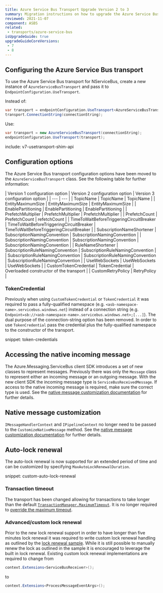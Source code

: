 ```yaml
---
title: Azure Service Bus Transport Upgrade Version 2 to 3
summary: Migration instructions on how to upgrade the Azure Service Bus transport from version 2 to 3
reviewed: 2021-11-07
component: ASBS
related:
 - transports/azure-service-bus
isUpgradeGuide: true
upgradeGuideCoreVersions:
 - 7
 - 8
---
```


## Configuring the Azure Service Bus transport

To use the Azure Service Bus transport for NServiceBus, create a new instance of `AzureServiceBusTransport` and pass it to `EndpointConfiguration.UseTransport`.

Instead of:

```csharp
var transport = endpointConfiguration.UseTransport<AzureServiceBusTransport>();
transport.ConnectionString(connectionString);
```

Use:

```csharp
var transport = new AzureServiceBusTransport(connectionString);
endpointConfiguration.UseTransport(transport);
```

include: v7-usetransport-shim-api

## Configuration options

The Azure Service Bus transport configuration options have been moved to the `AzureServiceBusTransport` class. See the following table for further information:

| Version 1 configuration option | Version 2 configuration option | Version 3 configuration option |
| --- | --- |
| TopicName | TopicName | TopicName |
| EntityMaximumSize | EntityMaximumSize | EntityMaximumSize |
| EnablePartitioning | EnablePartitioning | EnablePartitioning |
| PrefetchMultiplier | PrefetchMultiplier | PrefetchMultiplier |
| PrefetchCount | PrefetchCount | refetchCount |
| TimeToWaitBeforeTriggeringCircuitBreaker | TimeToWaitBeforeTriggeringCircuitBreaker | TimeToWaitBeforeTriggeringCircuitBreaker |
| SubscriptionNameShortener | SubscriptionNamingConvention | SubscriptionNamingConvention |
| SubscriptionNamingConvention | SubscriptionNamingConvention | SubscriptionNamingConvention |
| RuleNameShortener | SubscriptionRuleNamingConvention | SubscriptionRuleNamingConvention |
| SubscriptionRuleNamingConvention | SubscriptionRuleNamingConvention | SubscriptionRuleNamingConvention |
| UseWebSockets | UseWebSockets | UseWebSockets |
| CustomTokenCredential | TokenCredential | Overloaded constructor of the transport |
| CustomRetryPolicy | RetryPolicy |

### TokenCredential

Previously when using `CustomTokenCredential` or `TokenCredential` it was required to pass a fully-qualified namespace (e.g. `<asb-namespace-name>.servicebus.windows.net`) instead of a connection string (e.g. `Endpoint=sb://<asb-namespace-name>.servicebus.windows.net>;[...]`). The dual purpose of the connection-string option has been removed. In order to use `TokenCredential` pass the credential plus the fully-qualified namespace to the constructor of the transport.

snippet: token-credentials

## Accessing the native incoming message

The Azure.Messaging.ServiceBus client SDK introduces a set of new classes to represent messages. Previously there was only the `Message` class to represent either an incoming message or an outgoing message. With the new client SDK the incoming message type is `ServiceBusReceivedMessage`. If access to the native incoming message is required, make sure the correct type is used. See the [native message customization documentation](/transports/azure-service-bus/native-message-access.md) for further details.

## Native message customization

`IMessageHandlerContext` and `IPipelineContext` no longer need to be passed to the `CustomizeNativeMessage` method. See the [native message customization documentation](/transports/azure-service-bus/native-message-access.md) for further details.

## Auto-lock renewal

The auto-lock renewal is now supported for an extended period of time and can be customized by specifying `MaxAutoLockRenewalDuration`.

snippet: custom-auto-lock-renewal

### Transaction timeout

The transport has been changed allowing for transactions to take longer than the default [`TransactionManager.MaximumTimeout`](https://learn.microsoft.com/en-us/dotnet/api/system.transactions.transactionmanager.maximumtimeout). It is no longer required to [override the maximum timeout](/samples/azure-service-bus-netstandard/lock-renewal/?version=asbs_2#overriding-the-value-of-transactionmanager-maxtimeout).

### Advanced/custom lock renewal

Prior to the new lock renewal support in order to have longer than five minutes lock renewal it was required to write custom lock renewal handling as outlined by the [lock renewal sample](/samples/azure-service-bus-netstandard/lock-renewal/). While it is still possible to manually renew the lock as outlined in the sample it is encouraged to leverage the built in lock renewal. Existing custom lock renewal implementations are required to change from

```csharp
context.Extensions<ServiceBusReceiver>();
```

to

```csharp
context.Extensions<ProcessMessageEventArgs>();
```
